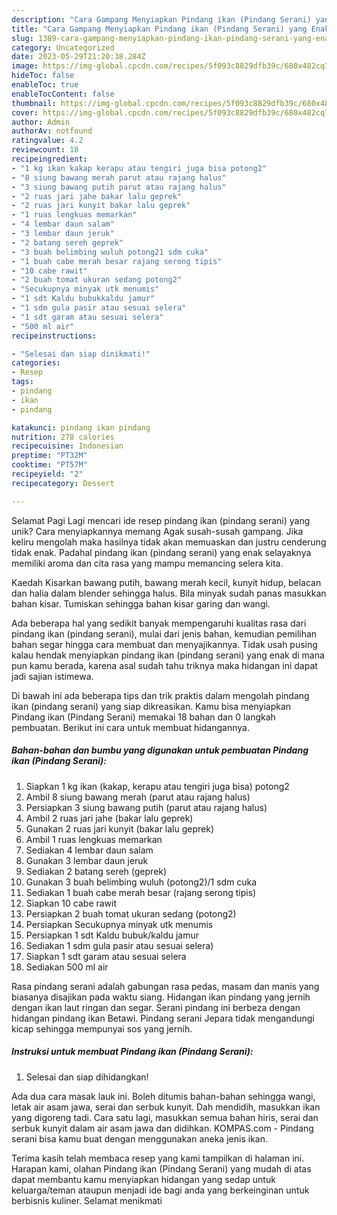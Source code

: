 ```yaml
---
description: "Cara Gampang Menyiapkan Pindang ikan (Pindang Serani) yang Enak, Mengugah Selera"
title: "Cara Gampang Menyiapkan Pindang ikan (Pindang Serani) yang Enak, Mengugah Selera"
slug: 1389-cara-gampang-menyiapkan-pindang-ikan-pindang-serani-yang-enak-mengugah-selera
category: Uncategorized
date: 2023-05-29T21:20:38.284Z
image: https://img-global.cpcdn.com/recipes/5f093c8829dfb39c/680x482cq70/pindang-ikan-pindang-serani-foto-resep-utama.jpg
hideToc: false
enableToc: true
enableTocContent: false
thumbnail: https://img-global.cpcdn.com/recipes/5f093c8829dfb39c/680x482cq70/pindang-ikan-pindang-serani-foto-resep-utama.jpg
cover: https://img-global.cpcdn.com/recipes/5f093c8829dfb39c/680x482cq70/pindang-ikan-pindang-serani-foto-resep-utama.jpg
author: Admin
authorAv: notfound
ratingvalue: 4.2
reviewcount: 18
recipeingredient:
- "1 kg ikan kakap kerapu atau tengiri juga bisa potong2"
- "8 siung bawang merah parut atau rajang halus"
- "3 siung bawang putih parut atau rajang halus"
- "2 ruas jari jahe bakar lalu geprek"
- "2 ruas jari kunyit bakar lalu geprek"
- "1 ruas lengkuas memarkan"
- "4 lembar daun salam"
- "3 lembar daun jeruk"
- "2 batang sereh geprek"
- "3 buah belimbing wuluh potong21 sdm cuka"
- "1 buah cabe merah besar rajang serong tipis"
- "10 cabe rawit"
- "2 buah tomat ukuran sedang potong2"
- "Secukupnya minyak utk menumis"
- "1 sdt Kaldu bubukkaldu jamur"
- "1 sdm gula pasir atau sesuai selera"
- "1 sdt garam atau sesuai selera"
- "500 ml air"
recipeinstructions:

- "Selesai dan siap dinikmati!"
categories:
- Resep
tags:
- pindang
- ikan
- pindang

katakunci: pindang ikan pindang 
nutrition: 278 calories
recipecuisine: Indonesian
preptime: "PT32M"
cooktime: "PT57M"
recipeyield: "2"
recipecategory: Dessert

---
```



Selamat Pagi Lagi mencari ide resep pindang ikan (pindang serani) yang unik? Cara menyiapkannya memang Agak susah-susah gampang. Jika keliru mengolah maka hasilnya tidak akan memuaskan dan justru cenderung tidak enak. Padahal pindang ikan (pindang serani) yang enak selayaknya memiliki aroma dan cita rasa yang mampu memancing selera kita.


Kaedah Kisarkan bawang putih, bawang merah kecil, kunyit hidup, belacan dan halia dalam blender sehingga halus. Bila minyak sudah panas masukkan bahan kisar. Tumiskan sehingga bahan kisar garing dan wangi.

Ada beberapa hal yang sedikit banyak mempengaruhi kualitas rasa dari pindang ikan (pindang serani), mulai dari jenis bahan, kemudian pemilihan bahan segar hingga cara membuat dan menyajikannya. Tidak usah pusing kalau hendak menyiapkan pindang ikan (pindang serani) yang enak di mana pun kamu berada, karena asal sudah tahu triknya maka hidangan ini dapat jadi sajian istimewa.


Di bawah ini ada beberapa tips dan trik praktis dalam mengolah pindang ikan (pindang serani) yang siap dikreasikan. Kamu bisa menyiapkan Pindang ikan (Pindang Serani) memakai 18 bahan dan 0 langkah pembuatan. Berikut ini cara untuk membuat hidangannya.

<!--inarticleads1-->

##### Bahan-bahan dan bumbu yang digunakan untuk pembuatan Pindang ikan (Pindang Serani):

1. Siapkan 1 kg ikan (kakap, kerapu atau tengiri juga bisa) potong2
1. Ambil 8 siung bawang merah (parut atau rajang halus)
1. Persiapkan 3 siung bawang putih (parut atau rajang halus)
1. Ambil 2 ruas jari jahe (bakar lalu geprek)
1. Gunakan 2 ruas jari kunyit (bakar lalu geprek)
1. Ambil 1 ruas lengkuas memarkan
1. Sediakan 4 lembar daun salam
1. Gunakan 3 lembar daun jeruk
1. Sediakan 2 batang sereh (geprek)
1. Gunakan 3 buah belimbing wuluh (potong2)/1 sdm cuka
1. Sediakan 1 buah cabe merah besar (rajang serong tipis)
1. Siapkan 10 cabe rawit
1. Persiapkan 2 buah tomat ukuran sedang (potong2)
1. Persiapkan Secukupnya minyak utk menumis
1. Persiapkan 1 sdt Kaldu bubuk/kaldu jamur
1. Sediakan 1 sdm gula pasir atau sesuai selera)
1. Siapkan 1 sdt garam atau sesuai selera
1. Sediakan 500 ml air


Rasa pindang serani adalah gabungan rasa pedas, masam dan manis yang biasanya disajikan pada waktu siang. Hidangan ikan pindang yang jernih dengan ikan laut ringan dan segar. Serani pindang ini berbeza dengan hidangan pindang ikan Betawi. Pindang serani Jepara tidak mengandungi kicap sehingga mempunyai sos yang jernih. 

<!--inarticleads2-->

##### Instruksi untuk membuat Pindang ikan (Pindang Serani):


1. Selesai dan siap dihidangkan!

Ada dua cara masak lauk ini. Boleh ditumis bahan-bahan sehingga wangi, letak air asam jawa, serai dan serbuk kunyit. Dah mendidih, masukkan ikan yang digoreng tadi. Cara satu lagi, masukkan semua bahan hiris, serai dan serbuk kunyit dalam air asam jawa dan didihkan. KOMPAS.com - Pindang serani bisa kamu buat dengan menggunakan aneka jenis ikan. 

Terima kasih telah membaca resep yang kami tampilkan di halaman ini. Harapan kami, olahan Pindang ikan (Pindang Serani) yang mudah di atas dapat membantu kamu menyiapkan hidangan yang sedap untuk keluarga/teman ataupun menjadi ide bagi anda yang berkeinginan untuk berbisnis kuliner. Selamat menikmati
